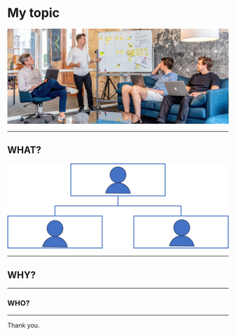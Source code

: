 # My topic

![i01](i01.jpg)

---

## WHAT?

![i02](i02.png)

---

## WHY?

---

### WHO?

---

Thank you.
